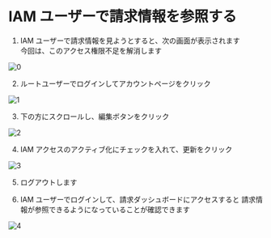 # IAM ユーザーで請求情報を参照する

1. IAM ユーザーで請求情報を見ようとすると、次の画面が表示されます  
   今回は、このアクセス権限不足を解消します

![0](https://user-images.githubusercontent.com/49807271/165850285-ae68fa5e-fb4c-4293-9b61-5335097048ad.jpg)

2. ルートユーザーでログインしてアカウントページをクリック

![1](https://user-images.githubusercontent.com/49807271/165852702-73c10325-7622-436b-9f35-61bbe327b93f.jpg)

3. 下の方にスクロールし、編集ボタンをクリック

![2](https://user-images.githubusercontent.com/49807271/165850302-2c765aa1-db17-490f-9eac-15fdf4376e61.jpg)

4. IAM アクセスのアクティブ化にチェックを入れて、更新をクリック

![3](https://user-images.githubusercontent.com/49807271/165850309-4be0d3b8-11b5-47ad-b832-2e1cfde69205.jpg)

5. ログアウトします

6. IAM ユーザーでログインして、請求ダッシュボードにアクセスすると
   請求情報が参照できるようになっていることが確認できます

![4](https://user-images.githubusercontent.com/49807271/165853998-dfac9dba-6b7b-4ea4-a82f-3a99710505c2.jpg)
